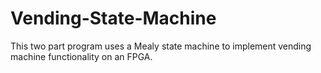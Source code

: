 # Vending-State-Machine
This two part program uses a Mealy state machine to implement vending machine functionality on an FPGA.
